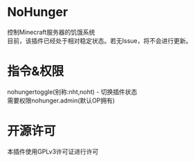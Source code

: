 # NoHunger 
控制Minecraft服务器的饥饿系统  
目前，该插件已经处于相对稳定状态。若无Issue，将不会进行更新。
#  指令&权限
nohungertoggle(别称:nht,noht) - 切换插件状态  
需要权限nohunger.admin(默认OP拥有)
# 开源许可
本插件使用GPLv3许可证进行许可
